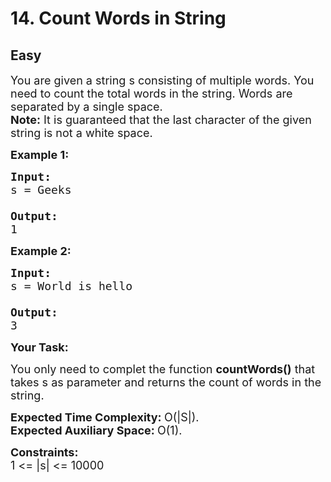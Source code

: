 # 14. Count Words in String
## Easy
<div class="problem-statement">
                <p></p><p><span style="font-size:18px">You are given a string s consisting of multiple words. You need to count the total words in the string. Words are separated by a single space.<br>
<strong>Note:</strong> It is guaranteed that the last character of the given string is not a white space.</span></p>

<p><span style="font-size:18px"><strong>Example 1:</strong></span></p>

<pre><span style="font-size:18px"><strong>Input:
</strong>s = Geeks

<strong>Output: 
</strong>1</span>
</pre>

<p><span style="font-size:18px"><strong>Example 2:</strong></span></p>

<pre><span style="font-size:18px"><strong>Input:
</strong>s = World is hello

<strong>Output: 
</strong>3</span></pre>

<p><span style="font-size:18px"><strong>Your Task:</strong></span></p>

<p><span style="font-size:18px">You only need to complet the function <strong>countWords()</strong> that takes s as parameter and returns the count of words in the string.&nbsp;</span></p>

<p><span style="font-size:18px"><strong>Expected Time Complexity:&nbsp;</strong>O(|S|).<br>
<strong>Expected Auxiliary Space:&nbsp;</strong>O(1).</span></p>

<p><span style="font-size:18px"><strong>Constraints:</strong><br>
1 &lt;= |s| &lt;= 10000</span></p>

<p>&nbsp;</p>
 <p></p>
            </div>